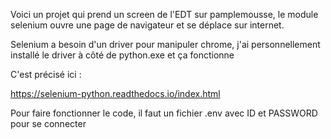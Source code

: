 Voici un projet qui prend un screen de l'EDT sur pamplemousse, le module selenium ouvre une page de navigateur et se déplace sur internet.

Selenium a besoin d'un driver pour manipuler chrome, j'ai personnellement installé le driver à côté de python.exe et ça fonctionne 

C'est précisé ici : 

https://selenium-python.readthedocs.io/index.html

Pour faire fonctionner le code, il faut un fichier .env avec ID et PASSWORD pour se connecter 